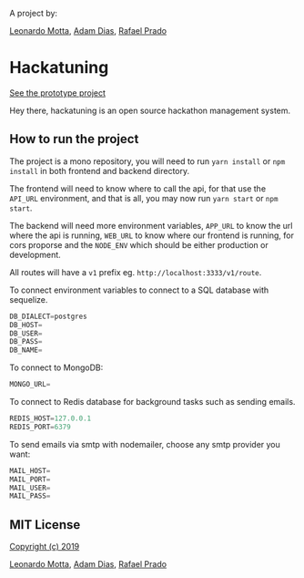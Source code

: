 A project by:

[Leonardo Motta](https://leomotta.me), [Adam Dias](https://github.com/adamdias), [Rafael Prado](https://rprado.myportfolio.com/)

# Hackatuning

[See the prototype project](https://hackatuning.com/)

Hey there, hackatuning is an open source hackathon management system.

## How to run the project

The project is a mono repository, you will need to run `yarn install` or `npm install` in both frontend and backend directory.

The frontend will need to know where to call the api, for that use the `API_URL` environment, and that is all, you may now run `yarn start` or `npm start`.

The backend will need more environment variables, `APP_URL` to know the url where the api is running, `WEB_URL` to know where our frontend is running, for cors proporse and the `NODE_ENV` which should be either production or development.

All routes will have a `v1` prefix eg. `http://localhost:3333/v1/route`.

To connect environment variables to connect to a SQL database with sequelize.

```js
DB_DIALECT=postgres
DB_HOST=
DB_USER=
DB_PASS=
DB_NAME=
```

To connect to MongoDB:

```js
MONGO_URL=
```

To connect to Redis database for background tasks such as sending emails.

```js
REDIS_HOST=127.0.0.1
REDIS_PORT=6379
```

To send emails via smtp with nodemailer, choose any smtp provider you want:

```js
MAIL_HOST=
MAIL_PORT=
MAIL_USER=
MAIL_PASS=
```

## MIT License

[Copyright (c) 2019](https://github.com/leomotta121/hackatuning/blob/develop/LICENSE)

[Leonardo Motta](https://leomotta.me), [Adam Dias](https://github.com/adamdias), [Rafael Prado](https://rprado.myportfolio.com/)

